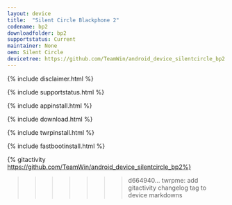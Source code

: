 ```yaml
---
layout: device
title:  "Silent Circle Blackphone 2"
codename: bp2
downloadfolder: bp2
supportstatus: Current
maintainer: None
oem: Silent Circle
devicetree: https://github.com/TeamWin/android_device_silentcircle_bp2
---
```


{% include disclaimer.html %}

{% include supportstatus.html %}

{% include appinstall.html %}

{% include download.html %}

{% include twrpinstall.html %}

{% include fastbootinstall.html %}

{% gitactivity  https://github.com/TeamWin/android_device_silentcircle_bp2%}
>>>>>>> d664940... twrpme: add gitactivity changelog tag to device markdowns
